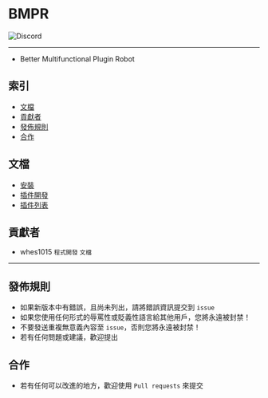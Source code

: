 # BMPR
<img alt="Discord" src="https://img.shields.io/discord/926545182407688273">

------

- Better Multifunctional Plugin Robot

## 索引
- [文檔](#文檔)
- [貢獻者](#貢獻者)
- [發佈規則](#發佈規則)
- [合作](#合作)

## 文檔
- [安裝](https://github.com/ExpTechTW/BMPR/blob/Release/INSTALL.md)
- [插件開發](https://github.com/ExpTechTW/BMPR/blob/Release/DEVELOPER.md)
- [插件列表]()

## 貢獻者
- whes1015 `程式開發` `文檔`

------

## 發佈規則
- 如果新版本中有錯誤，且尚未列出，請將錯誤資訊提交到 ```issue```
- 如果您使用任何形式的辱罵性或貶義性語言給其他用戶，您將永遠被封禁！
- 不要發送重複無意義內容至 ```issue```，否則您將永遠被封禁！
- 若有任何問題或建議，歡迎提出

## 合作
- 若有任何可以改進的地方，歡迎使用 ```Pull requests``` 來提交
